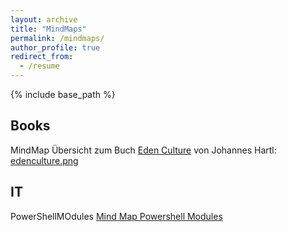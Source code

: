 ```yaml
---
layout: archive
title: "MindMaps"
permalink: /mindmaps/
author_profile: true
redirect_from:
  - /resume
---
```


{% include base_path %}
## Books

MindMap Übersicht zum Buch [Eden Culture](https://www.amazon.de/Eden-Culture-%C3%96kologie-Herzens-Morgen/dp/3451033089) von Johannes Hartl: 
[edenculture.png](/images/edenculture.png)  

## IT 

PowerShellMOdules
[Mind Map Powershell Modules](/images/PowerShellModules.png)  

